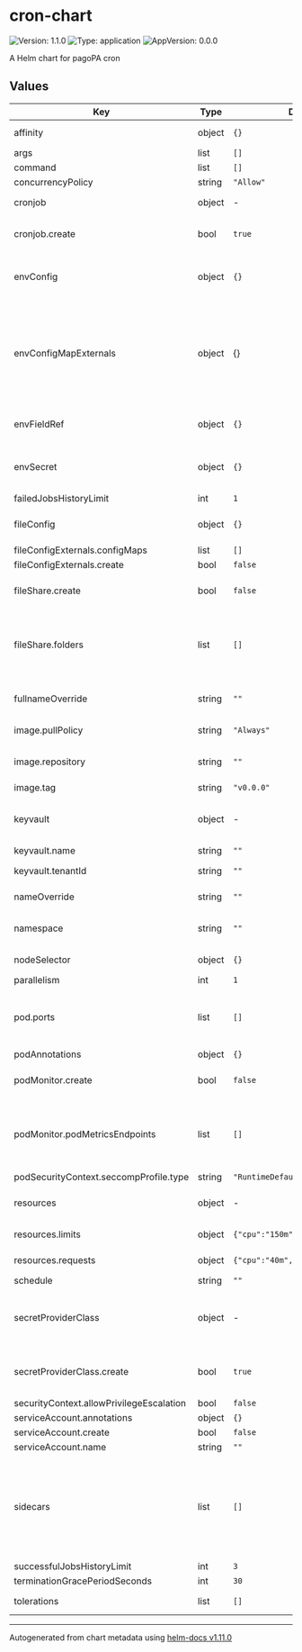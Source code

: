 # cron-chart

![Version: 1.1.0](https://img.shields.io/badge/Version-1.1.0-informational?style=flat-square) ![Type: application](https://img.shields.io/badge/Type-application-informational?style=flat-square) ![AppVersion: 0.0.0](https://img.shields.io/badge/AppVersion-0.0.0-informational?style=flat-square)

A Helm chart for pagoPA cron

## Values

| Key | Type | Default | Description |
|-----|------|---------|-------------|
| affinity | object | `{}` | Pod labels affinity |
| args | list | `[]` |  |
| command | list | `[]` |  |
| concurrencyPolicy | string | `"Allow"` |  |
| cronjob | object | - | Configure deployment |
| cronjob.create | bool | `true` | create the deployment manifest |
| envConfig | object | `{}` | Environment config to use for the canary container |
| envConfigMapExternals | object | {} | Configure values from config maps external to chart. E.g already present into cluster, see documentation |
| envFieldRef | object | `{}` | Environment config from k8s metadata |
| envSecret | object | `{}` | Environment secrets to use for the canary container |
| failedJobsHistoryLimit | int | `1` |  |
| fileConfig | object | `{}` | File config pattern to mount |
| fileConfigExternals.configMaps | list | `[]` |  |
| fileConfigExternals.create | bool | `false` |  |
| fileShare.create | bool | `false` | create the service manifest |
| fileShare.folders | list | `[]` | Which fileshare use (! this name is used even inside the deployment) |
| fullnameOverride | string | `""` | Helm chart fullname override |
| image.pullPolicy | string | `"Always"` | Pull policy to use |
| image.repository | string | `""` | Docker reposity for the container |
| image.tag | string | `"v0.0.0"` | Container TAG |
| keyvault | object | - | Azure KeyVault connection configuration |
| keyvault.name | string | `""` | KV name |
| keyvault.tenantId | string | `""` | Tenant id (uuid) |
| nameOverride | string | `""` | Helm chart name override |
| namespace | string | `""` | Namespace in which deploy the cron |
| nodeSelector | object | `{}` | K8s node selectors |
| parallelism | int | `1` |  |
| pod.ports | list | `[]` | Which ports use (! this port is used even inside the deployment) |
| podAnnotations | object | `{}` |  |
| podMonitor.create | bool | `false` | Create or not the ingress manifest |
| podMonitor.podMetricsEndpoints | list | `[]` | Which fileshare use (! this name is used even inside the deployment) |
| podSecurityContext.seccompProfile.type | string | `"RuntimeDefault"` |  |
| resources | object | - | POD resources section |
| resources.limits | object | `{"cpu":"150m","memory":"128Mi"}` | limits is mandatory |
| resources.requests | object | `{"cpu":"40m","memory":"96Mi"}` | request is mandatory |
| schedule | string | `""` |  |
| secretProviderClass | object | - | Secrect provider class allow to connect to azure kv |
| secretProviderClass.create | bool | `true` | create or not the secret provider class manifest |
| securityContext.allowPrivilegeEscalation | bool | `false` |  |
| serviceAccount.annotations | object | `{}` |  |
| serviceAccount.create | bool | `false` |  |
| serviceAccount.name | string | `""` |  |
| sidecars | list | `[]` | Sidecars, each object has exactly the same schema as a Pod, except it does not have an apiVersion or kind |
| successfulJobsHistoryLimit | int | `3` |  |
| terminationGracePeriodSeconds | int | `30` |  |
| tolerations | list | `[]` | Pod taints toleration |

----------------------------------------------
Autogenerated from chart metadata using [helm-docs v1.11.0](https://github.com/norwoodj/helm-docs/releases/v1.11.0)
